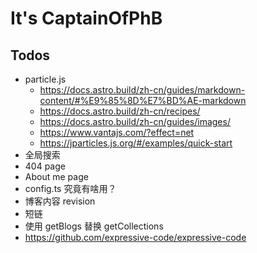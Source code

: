 # It's CaptainOfPhB

## Todos

- particle.js
  - <https://docs.astro.build/zh-cn/guides/markdown-content/#%E9%85%8D%E7%BD%AE-markdown>
  - <https://docs.astro.build/zh-cn/recipes/>
  - <https://docs.astro.build/zh-cn/guides/images/>
  - <https://www.vantajs.com/?effect=net>
  - <https://jparticles.js.org/#/examples/quick-start>
- 全局搜索
- 404 page
- About me page
- config.ts 究竟有啥用？
- 博客内容 revision
- 短链
- 使用 getBlogs 替换 getCollections
- <https://github.com/expressive-code/expressive-code>
